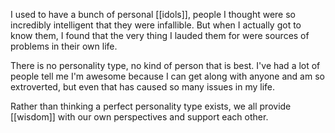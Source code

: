 I used to have a bunch of personal [[idols]], people I thought were so incredibly intelligent that they were infallible. But when I actually got to know them, I found that the very thing I lauded them for were sources of problems in their own life.

There is no personality type, no kind of person that is best. I've had a lot of people tell me I'm awesome because I can get along with anyone and am so extroverted, but even that has caused so many issues in my life.

Rather than thinking a perfect personality type exists, we all provide [[wisdom]] with our own perspectives and support each other.
